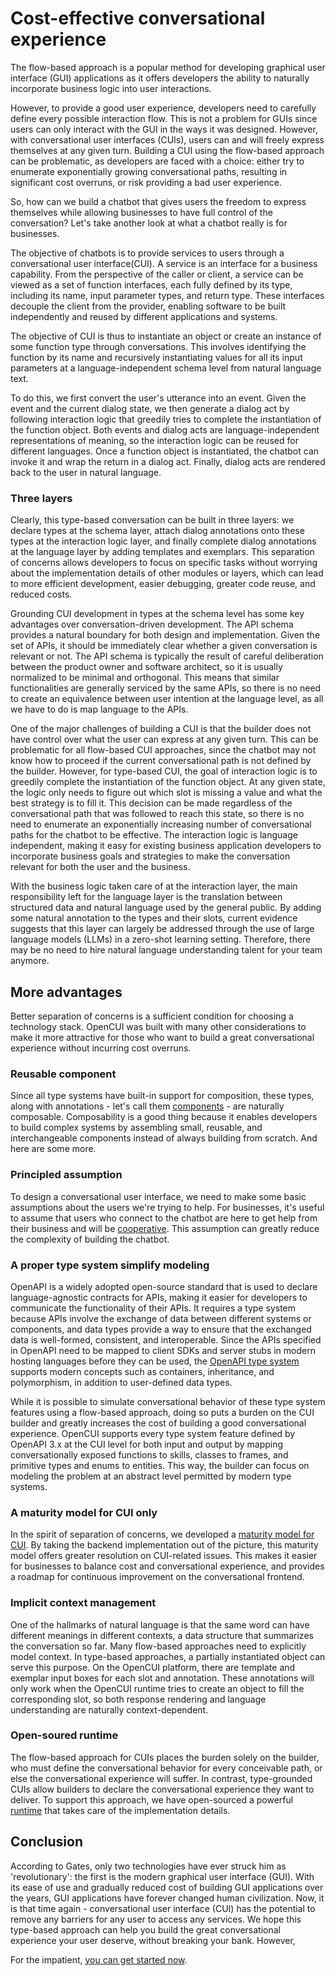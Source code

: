 # Cost-effective conversational experience
The flow-based approach is a popular method for developing graphical user interface (GUI) applications as it offers developers the ability to naturally incorporate business logic into user interactions. 

However, to provide a good user experience, developers need to carefully define every possible interaction flow. This is not a problem for GUIs since users can only interact with the GUI in the ways it was designed. However, with conversational user interfaces (CUIs), users can and will freely express themselves at any given turn. Building a CUI using the flow-based approach can be problematic, as developers are faced with a choice: either try to enumerate exponentially growing conversational paths, resulting in significant cost overruns, or risk providing a bad user experience.

So, how can we build a chatbot that gives users the freedom to express themselves while allowing businesses to have full control of the conversation? Let's take another look at what a chatbot really is for businesses.

The objective of chatbots is to provide services to users through a conversational user interface(CUI). A service is an interface for a business capability. From the perspective of the caller or client, a service can be viewed as a set of function interfaces, each fully defined by its type, including its name, input parameter types, and return type. These interfaces decouple the client from the provider, enabling software to be built independently and reused by different applications and systems.

The objective of CUI is thus to instantiate an object or create an instance of some function type through conversations. This involves identifying the function by its name and recursively instantiating values for all its input parameters at a language-independent schema level from natural language text. 

To do this, we first convert the user's utterance into an event. Given the event and the current dialog state, we then generate a dialog act by following interaction logic that greedily tries to complete the instantiation of the function object. Both events and dialog acts are language-independent representations of meaning, so the interaction logic can be reused for different languages. Once a function object is instantiated, the chatbot can invoke it and wrap the return in a dialog act. Finally, dialog acts are rendered back to the user in natural language.

### Three layers
Clearly, this type-based conversation can be built in three layers: we declare types at the schema layer, attach dialog annotations onto these types at the interaction logic layer, and finally complete dialog annotations at the language layer by adding templates and exemplars. This separation of concerns allows developers to focus on specific tasks without worrying about the implementation details of other modules or layers, which can lead to more efficient development, easier debugging, greater code reuse, and reduced costs.

Grounding CUI development in types at the schema level has some key advantages over conversation-driven development. The API schema provides a natural boundary for both design and implementation. Given the set of APIs, it should be immediately clear whether a given conversation is relevant or not. The API schema is typically the result of careful deliberation between the product owner and software architect, so it is usually normalized to be minimal and orthogonal. This means that similar functionalities are generally serviced by the same APIs, so there is no need to create an equivalence between user intention at the language level, as all we have to do is map language to the APIs.

One of the major challenges of building a CUI is that the builder does not have control over what the user can express at any given turn. This can be problematic for all flow-based CUI approaches, since the chatbot may not know how to proceed if the current conversational path is not defined by the builder. However, for type-based CUI, the goal of interaction logic is to greedily complete the instantiation of the function object. At any given state, the logic only needs to figure out which slot is missing a value and what the best strategy is to fill it. This decision can be made regardless of the conversational path that was followed to reach this state, so there is no need to enumerate an exponentially increasing number of conversational paths for the chatbot to be effective. The interaction logic is language independent, making it easy for existing business application developers to incorporate business goals and strategies to make the conversation relevant for both the user and the business.

With the business logic taken care of at the interaction layer, the main responsibility left for the language layer is the translation between structured data and natural language used by the general public. By adding some natural annotation to the types and their slots, current evidence suggests that this layer can largely be addressed through the use of large language models (LLMs) in a zero-shot learning setting. Therefore, there may be no need to hire natural language understanding talent for your team anymore.

## More advantages
Better separation of concerns is a sufficient condition for choosing a technology stack. OpenCUI was built with many other considerations to make it more attractive for those who want to build a great conversational experience without incurring cost overruns.

### Reusable component
Since all type systems have built-in support for composition, these types, along with annotations - let's call them [components](./components.md) - are naturally composable. Composability is a good thing because it enables developers to build complex systems by assembling small, reusable, and interchangeable components instead of always building from scratch. And here are some more.

### Principled assumption
To design a conversational user interface, we need to make some basic assumptions about the users we're trying to help. For businesses, it's useful to assume that users who connect to the chatbot are here to get help from their business and will be [cooperative](./cooperative.md). This assumption can greatly reduce the complexity of building the chatbot.

### A proper type system simplify modeling
OpenAPI is a widely adopted open-source standard that is used to declare language-agnostic contracts for APIs, making it easier for developers to communicate the functionality of their APIs. It requires a type system because APIs involve the exchange of data between different systems or components, and data types provide a way to ensure that the exchanged data is well-formed, consistent, and interoperable. Since the APIs specified in OpenAPI need to be mapped to client SDKs and server stubs in modern hosting languages before they can be used, the [OpenAPI type system](https://swagger.io/docs/specification/data-models/) supports modern concepts such as containers, inheritance, and polymorphism, in addition to user-defined data types.

While it is possible to simulate conversational behavior of these type system features using a flow-based approach, doing so puts a burden on the CUI builder and greatly increases the cost of building a good conversational experience. OpenCUI supports every type system feature defined by OpenAPI 3.x at the CUI level for both input and output by mapping conversationally exposed functions to skills, classes to frames, and primitive types and enums to entities. This way, the builder can focus on modeling the problem at an abstract level permitted by modern type systems.

### A maturity model for CUI only
In the spirit of separation of concerns, we developed a [maturity model for CUI](./5levels-cui.md). By taking the backend implementation out of the picture, this maturity model offers greater resolution on CUI-related issues. This makes it easier for businesses to balance cost and conversational experience, and provides a roadmap for continuous improvement on the conversational frontend.

### Implicit context management
One of the hallmarks of natural language is that the same word can have different meanings in different contexts, a data structure that summarizes the conversation so far. Many flow-based approaches need to explicitly model context. In type-based approaches, a partially instantiated object can serve this purpose. On the OpenCUI platform, there are template and exemplar input boxes for each slot and annotation. These annotations will only work when the OpenCUI runtime tries to create an object to fill the corresponding slot, so both response rendering and language understanding are naturally context-dependent.

### Open-soured runtime
The flow-based approach for CUIs places the burden solely on the builder, who must define the conversational behavior for every conceivable path, or else the conversational experience will suffer. In contrast, type-grounded CUIs allow builders to declare the conversational experience they want to deliver. To support this approach, we have open-sourced a powerful [runtime](./architecture.md) that takes care of the implementation details.

## Conclusion
According to Gates, only two technologies have ever struck him as 'revolutionary': the first is the modern graphical user interface (GUI). With its ease of use and gradually reduced cost of building GUI applications over the years, GUI applications have forever changed human civilization. Now, it is that time again - conversational user interface (CUI) has the potential to remove any barriers for any user to access any services. We hope this type-based approach can help you build the great conversational experience your user deserve, without breaking your bank. However, 


For the impatient, [you can get started now](https://build.opencui.io).
